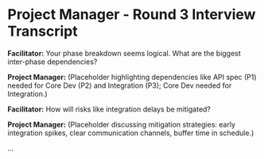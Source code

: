# Project Manager - Round 3 Interview Transcript

**Facilitator:** Your phase breakdown seems logical. What are the biggest inter-phase dependencies?

**Project Manager:** (Placeholder highlighting dependencies like API spec (P1) needed for Core Dev (P2) and Integration (P3); Core Dev needed for Integration.)

**Facilitator:** How will risks like integration delays be mitigated?

**Project Manager:** (Placeholder discussing mitigation strategies: early integration spikes, clear communication channels, buffer time in schedule.)

... 